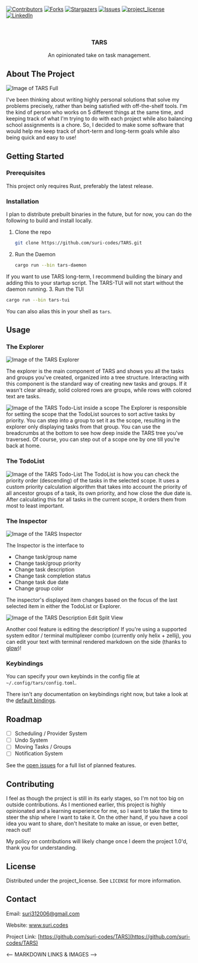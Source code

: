 
<!-- Improved compatibility of back to top link: See: https://github.com/othneildrew/Best-README-Template/pull/73 -->
<a id="readme-top"></a>
<!--
*** Thanks for checking out the Best-README-Template. If you have a suggestion
*** that would make this better, please fork the repo and create a pull request
*** or simply open an issue with the tag "enhancement".
*** Don't forget to give the project a star!
*** Thanks again! Now go create something AMAZING! :D
-->



<!-- PROJECT SHIELDS -->
<!--
*** I'm using markdown "reference style" links for readability.
*** Reference links are enclosed in brackets [ ] instead of parentheses ( ).
*** See the bottom of this document for the declaration of the reference variables
*** for contributors-url, forks-url, etc. This is an optional, concise syntax you may use.
*** https://www.markdownguide.org/basic-syntax/#reference-style-links
-->
[![Contributors][contributors-shield]][contributors-url]
[![Forks][forks-shield]][forks-url]
[![Stargazers][stars-shield]][stars-url]
[![Issues][issues-shield]][issues-url]
[![project_license][license-shield]][license-url]
[![LinkedIn][linkedin-shield]][linkedin-url]



<!-- PROJECT LOGO -->
<br />
<div align="center">
  <a href="https://github.com/suri-codes/TARS">
    <!-- TODO: later -->
    <!-- <img src="images/logo.png" alt="Logo" width="80" height="80"> -->
  </a>

<h3 align="center">TARS</h3>
An opinionated take on task management.
</div>

<!-- ABOUT THE PROJECT -->
## About The Project

<img src="https://suri.codes/tars/full.png" alt="Image of TARS Full" />

I've been thinking about writing highly personal solutions that solve my problems
precisely, rather than being satisfied with off-the-shelf tools.  I'm the kind of
person who works on 5 different things at the same time, and keeping track of what
I'm trying to do with each project while also balancing school assignments is a
chore. So, I decided to make some software that would help me keep track of
short-term and long-term goals while also being quick and easy to use!

<!-- GETTING STARTED -->
## Getting Started

### Prerequisites
This project only requires Rust, preferably the latest release.

### Installation

I plan to distribute prebuilt binaries in the future, but for now, you can do the following to build and install locally.

1. Clone the repo

   ```sh
   git clone https://github.com/suri-codes/TARS.git
   ```
2. Run the Daemon
   ```sh
   cargo run --bin tars-daemon
   ```
  If you want to use TARS long-term, I recommend building the binary and adding this to your startup script. The TARS-TUI will not start without the daemon running. 
3. Run the TUI
   ```sh
  cargo run --bin tars-tui
   ```
  You can also alias this in your shell as `tars`.

<!-- USAGE EXAMPLES -->
## Usage

### The Explorer
  <img src="https://suri.codes/tars/explorer.png" alt="Image of the TARS Explorer" />

  The explorer is the main component of TARS and shows you all the tasks and
  groups you've created, organized into a tree structure.  Interacting with this
  component is the standard way of creating new tasks and groups. If it wasn't clear
  already, solid colored rows are groups, while rows with colored text are
  tasks.

  <img src="https://suri.codes/tars/explorer_scoped.png" alt="Image of the TARS Todo-List inside a scope" />
  The Explorer is responsible for setting the scope that the TodoList sources
  to sort active tasks by priority. You can step into a group to set it as the
  scope, resulting in the explorer only displaying tasks from that group.  You
  can use the breadcrumbs at the bottom to see how deep inside the TARS tree
  you've traversed. Of course, you can step out of a scope one by one till
  you're back at home.


### The TodoList

  <img src="https://suri.codes/tars/todolist.png" alt="Image of the TARS Todo-List" />
  The TodoList is how you can check the priority order (descending) of
  the tasks in the selected scope. It uses a custom priority calculation
  algorithm that takes into account the priority of all ancestor groups of a
  task, its own priority, and how close the due date is.  After calculating this
  for all tasks in the current scope, it orders them from most to least
  important.

  
### The Inspector  
  <img src="https://suri.codes/tars/inspector.png" alt="Image of the TARS Inspector" />

  The Inspector is the interface to 

  - Change task/group name
  - Change task/group priority
  - Change task description
  - Change task completion status
  - Change task due date
  - Change group color

  The inspector's displayed item changes based on the focus of the last selected item in either the TodoList or Explorer. 

  <img src="https://suri.codes/tars/description.png" alt="Image of the TARS Description Edit Split View" />

  Another cool feature is editing the description! If you're using a supported system editor / terminal multiplexer combo (currently only helix + zellij),
  you can edit your text with terminal rendered markdown on the side (thanks to [glow](https://github.com/charmbracelet/glow))! 

### Keybindings

You can specify your own keybinds in the config file at `~/.config/tars/config.toml`. 

There isn't any documentation on keybindings right now, but take a look at the [default bindings](https://github.com/suri-codes/TARS/blob/readme/tars-tui/.config/config.toml).


<!-- ROADMAP -->
## Roadmap

- [ ] Scheduling / Provider System
- [ ] Undo System
- [ ] Moving Tasks / Groups
- [ ] Notification System

See the [open issues](https://github.com/suri-codes/TARS/issues) for a full list of planned features.

<!-- CONTRIBUTING -->
## Contributing

I feel as though the project is still in its early stages, so I'm not too big on
outside contributions. As I mentioned earlier, this project is highly
opinionated and a learning experience for me, so I want to take the time to
steer the ship where I want to take it. On the other hand, if you have a cool
idea you want to share, don't hesitate to make an issue, or even better, reach
out!

My policy on contributions will likely change once I deem the project 1.0'd, thank you for understanding.

<!-- LICENSE -->
## License

Distributed under the project_license. See `LICENSE` for more information.


<!-- CONTACT -->
## Contact

Email: suri312006@gmail.com

Website: www.suri.codes

Project Link: [https://github.com/suri-codes/TARS](https://github.com/suri-codes/TARS)


<-- MARKDOWN LINKS & IMAGES -->
<!-- https://www.markdownguide.org/basic-syntax/#reference-style-links -->
[contributors-shield]: https://img.shields.io/github/contributors/suri-codes/TARS.svg?style=for-the-badge
[contributors-url]: https://github.com/suri-codes/TARS/graphs/contributors
[forks-shield]: https://img.shields.io/github/forks/suri-codes/TARS.svg?style=for-the-badge
[forks-url]: https://github.com/suri-codes/TARS/network/members
[stars-shield]: https://img.shields.io/github/stars/suri-codes/TARS.svg?style=for-the-badge
[stars-url]: https://github.com/suri-codes/TARS/stargazers
[issues-shield]: https://img.shields.io/github/issues/suri-codes/TARS.svg?style=for-the-badge
[issues-url]: https://github.com/suri-codes/TARS/issues
[license-shield]: https://img.shields.io/github/license/suri-codes/TARS.svg?style=for-the-badge
[license-url]: https://github.com/suri-codes/TARS/blob/master/LICENSE.txt
[linkedin-shield]: https://img.shields.io/badge/-LinkedIn-black.svg?style=for-the-badge&logo=linkedin&colorB=555
[linkedin-url]: https://linkedin.com/in/linkedin_username
[product-screenshot]: https://suri.codes/TARS_DEMO.png
<!-- Shields.io badges. You can a comprehensive list with many more badges at: https://github.com/inttter/md-badges -->
[Next.js]: https://img.shields.io/badge/next.js-000000?style=for-the-badge&logo=nextdotjs&logoColor=white
[Next-url]: https://nextjs.org/
[React.js]: https://img.shields.io/badge/React-20232A?style=for-the-badge&logo=react&logoColor=61DAFB
[React-url]: https://reactjs.org/
[Vue.js]: https://img.shields.io/badge/Vue.js-35495E?style=for-the-badge&logo=vuedotjs&logoColor=4FC08D
[Vue-url]: https://vuejs.org/
[Angular.io]: https://img.shields.io/badge/Angular-DD0031?style=for-the-badge&logo=angular&logoColor=white
[Angular-url]: https://angular.io/
[Svelte.dev]: https://img.shields.io/badge/Svelte-4A4A55?style=for-the-badge&logo=svelte&logoColor=FF3E00
[Svelte-url]: https://svelte.dev/
[Laravel.com]: https://img.shields.io/badge/Laravel-FF2D20?style=for-the-badge&logo=laravel&logoColor=white
[Laravel-url]: https://laravel.com
[Bootstrap.com]: https://img.shields.io/badge/Bootstrap-563D7C?style=for-the-badge&logo=bootstrap&logoColor=white
[Bootstrap-url]: https://getbootstrap.com
[JQuery.com]: https://img.shields.io/badge/jQuery-0769AD?style=for-the-badge&logo=jquery&logoColor=white
[JQuery-url]: https://jquery.com 

